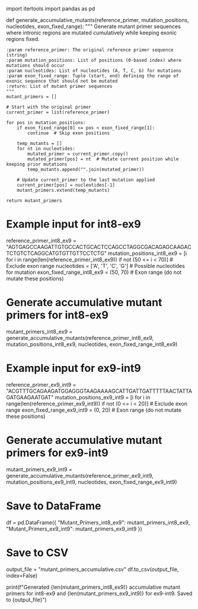 import itertools
import pandas as pd

def generate_accumulative_mutants(reference_primer, mutation_positions, nucleotides, exon_fixed_range):
    """
    Generate mutant primer sequences where intronic regions are mutated cumulatively while keeping exonic regions fixed.
    
    :param reference_primer: The original reference primer sequence (string)
    :param mutation_positions: List of positions (0-based index) where mutations should occur
    :param nucleotides: List of nucleotides (A, T, C, G) for mutations
    :param exon_fixed_range: Tuple (start, end) defining the range of exonic sequence that should not be mutated
    :return: List of mutant primer sequences
    """
    mutant_primers = []
    
    # Start with the original primer
    current_primer = list(reference_primer)
    
    for pos in mutation_positions:
        if exon_fixed_range[0] <= pos < exon_fixed_range[1]:
            continue  # Skip exon positions
        
        temp_mutants = []
        for nt in nucleotides:
            mutated_primer = current_primer.copy()
            mutated_primer[pos] = nt  # Mutate current position while keeping prior mutations
            temp_mutants.append("".join(mutated_primer))
        
        # Update current_primer to the last mutation applied
        current_primer[pos] = nucleotides[-1]
        mutant_primers.extend(temp_mutants)
    
    return mutant_primers

# Example input for int8-ex9
reference_primer_int8_ex9 = "AGTGAGCCAAGATTGTGCCACTGCACTCCAGCCTAGGCGACAGAGCAAGACTCTGTCTCAGGCATGTGTTGTTCCTCTG"
mutation_positions_int8_ex9 = [i for i in range(len(reference_primer_int8_ex9)) if not (50 <= i < 70)]  # Exclude exon range
nucleotides = ['A', 'T', 'C', 'G']  # Possible nucleotides for mutation
exon_fixed_range_int8_ex9 = (50, 70)  # Exon range (do not mutate these positions)

# Generate accumulative mutant primers for int8-ex9
mutant_primers_int8_ex9 = generate_accumulative_mutants(reference_primer_int8_ex9, mutation_positions_int8_ex9, nucleotides, exon_fixed_range_int8_ex9)

# Example input for ex9-int9
reference_primer_ex9_int9 = "ACGTTTGCAGAAGATGGAGGGTAAGAAAAGCATTGATTGATTTTTAACTATTAGATGAAGAATGAT"
mutation_positions_ex9_int9 = [i for i in range(len(reference_primer_ex9_int9)) if not (0 <= i < 20)]  # Exclude exon range
exon_fixed_range_ex9_int9 = (0, 20)  # Exon range (do not mutate these positions)

# Generate accumulative mutant primers for ex9-int9
mutant_primers_ex9_int9 = generate_accumulative_mutants(reference_primer_ex9_int9, mutation_positions_ex9_int9, nucleotides, exon_fixed_range_ex9_int9)

# Save to DataFrame
df = pd.DataFrame({
    "Mutant_Primers_int8_ex9": mutant_primers_int8_ex9,
    "Mutant_Primers_ex9_int9": mutant_primers_ex9_int9
})

# Save to CSV
output_file = "mutant_primers_accumulative.csv"
df.to_csv(output_file, index=False)

print(f"Generated {len(mutant_primers_int8_ex9)} accumulative mutant primers for int8-ex9 and {len(mutant_primers_ex9_int9)} for ex9-int9. Saved to {output_file}")
